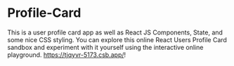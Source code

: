 # Profile-Card
This is a user profile card app  as well as React JS Components, State, and some nice CSS styling. You can explore this online React Users Profile Card sandbox and experiment with it yourself using the interactive online playground. 
https://tjqyvr-5173.csb.app/!
